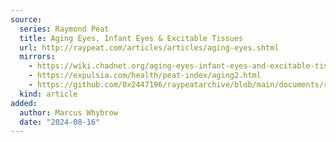 ```yaml
---
source:
  series: Raymond Peat
  title: Aging Eyes, Infant Eyes & Excitable Tissues
  url: http://raypeat.com/articles/articles/aging-eyes.shtml
  mirrors:
    - https://wiki.chadnet.org/aging-eyes-infant-eyes-and-excitable-tissues
    - https://expulsia.com/health/peat-index/aging2.html
    - https://github.com/0x2447196/raypeatarchive/blob/main/documents/raypeat.com/aging-eyes.md
  kind: article 
added:
  author: Marcus Whybrow
  date: "2024-08-16"
---
```

